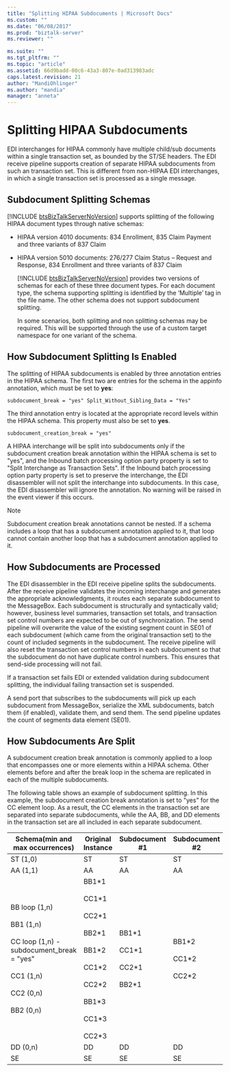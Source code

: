 ```yaml
---
title: "Splitting HIPAA Subdocuments | Microsoft Docs"
ms.custom: ""
ms.date: "06/08/2017"
ms.prod: "biztalk-server"
ms.reviewer: ""

ms.suite: ""
ms.tgt_pltfrm: ""
ms.topic: "article"
ms.assetid: 66d9badd-00c6-43a3-807e-0ad313983adc
caps.latest.revision: 21
author: "MandiOhlinger"
ms.author: "mandia"
manager: "anneta"
---
```

# Splitting HIPAA Subdocuments
EDI interchanges for HIPAA commonly have multiple child/sub documents within a single transaction set, as bounded by the ST/SE headers. The EDI receive pipeline supports creation of separate HIPAA subdocuments from such an transaction set. This is different from non-HIPAA EDI interchanges, in which a single transaction set is processed as a single message.  

## Subdocument Splitting Schemas  
 [!INCLUDE [btsBizTalkServerNoVersion](../includes/btsbiztalkservernoversion-md.md)] supports splitting of the following HIPAA document types through native schemas:  

- HIPAA version 4010 documents: 834 Enrollment, 835 Claim Payment and three variants of 837 Claim  

- HIPAA version 5010 documents: 276/277 Claim Status – Request and Response, 834 Enrollment and three variants of 837 Claim  

  [!INCLUDE [btsBizTalkServerNoVersion](../includes/btsbiztalkservernoversion-md.md)] provides two versions of schemas for each of these three document types. For each document type, the schema supporting splitting is identified by the ‘Multiple’ tag in the file name. The other schema does not support subdocument splitting.  

  In some scenarios, both splitting and non splitting schemas may be required. This will be supported through the use of a custom target namespace for one variant of the schema.  

## How Subdocument Splitting Is Enabled  
 The splitting of HIPAA subdocuments is enabled by three annotation entries in the HIPAA schema. The first two are  entries for the schema in the appinfo annotation, which must be set to **yes**:  

```  
subdocument_break = "yes" Split_Without_Sibling_Data = "Yes"  
```  

 The third annotation entry is located at the appropriate record levels within the HIPAA schema. This property must also be set to **yes**.  

```  
subdocument_creation_break = "yes"  
```  

 A HIPAA interchange will be split into subdocuments only if the subdocument creation break annotation within the HIPAA schema is set to "yes", and the Inbound batch processing option party property is set to "Split Interchange as Transaction Sets". If the Inbound batch processing option party property is set to preserve the interchange, the EDI disassembler will not split the interchange into subdocuments. In this case, the EDI disassembler will ignore the annotation. No warning will be raised in the event viewer if this occurs.  

> [!NOTE]
>  Subdocument creation break annotations cannot be nested. If a schema includes a loop that has a subdocument annotation applied to it, that loop cannot contain another loop that has a subdocument annotation applied to it.  

## How Subdocuments are Processed  
 The EDI disassembler in the EDI receive pipeline splits the subdocuments. After the receive pipeline validates the incoming interchange and generates the appropriate acknowledgments, it routes each separate subdocument to the MessageBox. Each subdocument is structurally and syntactically valid; however, business level summaries, transaction set totals, and transaction set control numbers are expected to be out of synchronization. The send pipeline will overwrite the value of the existing segment count in SE01 of each subdocument (which came from the original transaction set) to the count of included segments in the subdocument. The receive pipeline will also reset the transaction set control numbers in each subdocument so that the subdocument do not have duplicate control numbers. This ensures that send-side processing will not fail.  

 If a transaction set fails EDI or extended validation during subdocument splitting, the individual failing transaction set is suspended.  

 A send port that subscribes to the subdocuments will pick up each subdocument from MessageBox, serialize the XML subdocuments, batch them (if enabled), validate them, and send them. The send pipeline updates the count of segments data element (SE01).  

## How Subdocuments Are Split  
 A subdocument creation break annotation is commonly applied to a loop that encompasses one or more elements within a HIPAA schema. Other elements before and after the break loop in the schema are replicated in each of the multiple subdocuments.  

 The following table shows an example of subdocument splitting. In this example, the subdocument creation break annotation is set to "yes" for the CC element loop. As a result, the CC elements in the transaction set are separated into separate subdocuments, while the AA, BB, and DD elements in the transaction set are all included in each separate subdocument.  


|                                                               Schema(min and max occurrences)                                                               |                                                                                Original Instance                                                                                 |                         Subdocument #1                         |               Subdocument #2                |               Subdocument #3                |
|-------------------------------------------------------------------------------------------------------------------------------------------------------------|----------------------------------------------------------------------------------------------------------------------------------------------------------------------------------|----------------------------------------------------------------|---------------------------------------------|---------------------------------------------|
|                                                                          ST (1,0)                                                                           |                                                                                        ST                                                                                        |                               ST                               |                     ST                      |                     ST                      |
|                                                                          AA (1,1)                                                                           |                                                                                        AA                                                                                        |                               AA                               |                     AA                      |                     AA                      |
| BB loop (1,n)<br /><br /> BB1 (1,n)<br /><br /> CC loop (1,n) - subdocument_break = "yes"<br /><br /> CC1 (1,n)<br /><br /> CC2 (0,n)<br /><br /> BB2 (0,n) | BB1*1<br /><br /> CC1\*1<br /><br /> CC2\*1<br /><br /> BB2\*1<br /><br /> BB1\*2<br /><br /> CC1\*2<br /><br /> CC2\*2<br /><br /> BB1\*3<br /><br /> CC1\*3<br /><br /> CC2\*3 | BB1*1<br /><br /> CC1\*1<br /><br /> CC2\*1<br /><br /> BB2\*1 | BB1*2<br /><br /> CC1\*2<br /><br /> CC2\*2 | BB1*3<br /><br /> CC1\*3<br /><br /> CC2\*3 |
|                                                                          DD (0,n)                                                                           |                                                                                        DD                                                                                        |                               DD                               |                     DD                      |                     DD                      |
|                                                                             SE                                                                              |                                                                                        SE                                                                                        |                               SE                               |                     SE                      |                     SE                      |

